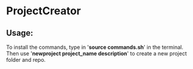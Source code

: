 # ProjectCreator

Usage:
------
To install the commands, type in '**source commands.sh**' in the terminal.
Then use '**newproject project_name description**' to create a new project folder and repo.
